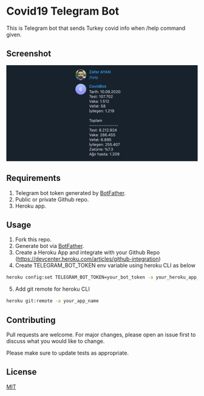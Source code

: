 # Covid19 Telegram Bot

This is Telegram bot that sends Turkey covid info when /help command given.

## Screenshot

![Sent from twilio account screenshot](./art/screenshot.png)

## Requirements

1. Telegram bot token generated by [BotFather](https://t.me/botfather).
2. Public or private Github repo.
3. Heroku app.

## Usage

1. Fork this repo.
2. Generate bot via [BotFather](https://t.me/botfather).
3. Create a Heroku App and integrate with your Github Repo (https://devcenter.heroku.com/articles/github-integration)
4. Create TELEGRAM_BOT_TOKEN env variable using heroku CLI as below

```bash
heroku config:set TELEGRAM_BOT_TOKEN=your_bot_token -a your_heroku_app_name
```

5. Add git remote for heroku CLI

```bash
heroku git:remote -a your_app_name
```

## Contributing

Pull requests are welcome. For major changes, please open an issue first to discuss what you would like to change.

Please make sure to update tests as appropriate.

## License

[MIT](https://choosealicense.com/licenses/mit/)
